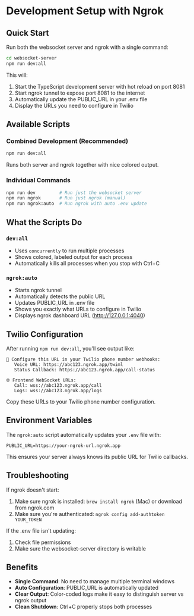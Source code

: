 # Development Setup with Ngrok

## Quick Start

Run both the websocket server and ngrok with a single command:

```bash
cd websocket-server
npm run dev:all
```

This will:
1. Start the TypeScript development server with hot reload on port 8081
2. Start ngrok tunnel to expose port 8081 to the internet
3. Automatically update the PUBLIC_URL in your .env file
4. Display the URLs you need to configure in Twilio

## Available Scripts

### Combined Development (Recommended)
```bash
npm run dev:all
```
Runs both server and ngrok together with nice colored output.

### Individual Commands
```bash
npm run dev         # Run just the websocket server
npm run ngrok       # Run just ngrok (manual)
npm run ngrok:auto  # Run ngrok with auto .env update
```

## What the Scripts Do

### `dev:all`
- Uses `concurrently` to run multiple processes
- Shows colored, labeled output for each process
- Automatically kills all processes when you stop with Ctrl+C

### `ngrok:auto`
- Starts ngrok tunnel
- Automatically detects the public URL
- Updates PUBLIC_URL in .env file
- Shows you exactly what URLs to configure in Twilio
- Displays ngrok dashboard URL (http://127.0.0.1:4040)

## Twilio Configuration

After running `npm run dev:all`, you'll see output like:

```
📱 Configure this URL in your Twilio phone number webhooks:
   Voice URL: https://abc123.ngrok.app/twiml
   Status Callback: https://abc123.ngrok.app/call-status

🌐 Frontend WebSocket URLs:
   Call: wss://abc123.ngrok.app/call
   Logs: wss://abc123.ngrok.app/logs
```

Copy these URLs to your Twilio phone number configuration.

## Environment Variables

The `ngrok:auto` script automatically updates your `.env` file with:
```
PUBLIC_URL=https://your-ngrok-url.ngrok.app
```

This ensures your server always knows its public URL for Twilio callbacks.

## Troubleshooting

If ngrok doesn't start:
1. Make sure ngrok is installed: `brew install ngrok` (Mac) or download from ngrok.com
2. Make sure you're authenticated: `ngrok config add-authtoken YOUR_TOKEN`

If the .env file isn't updating:
1. Check file permissions
2. Make sure the websocket-server directory is writable

## Benefits

- **Single Command**: No need to manage multiple terminal windows
- **Auto Configuration**: PUBLIC_URL is automatically updated
- **Clear Output**: Color-coded logs make it easy to distinguish server vs ngrok output
- **Clean Shutdown**: Ctrl+C properly stops both processes